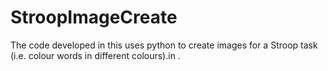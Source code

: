 # StroopImageCreate
 The code developed in this uses python to create images for a Stroop task (i.e. colour words in different colours).in .

